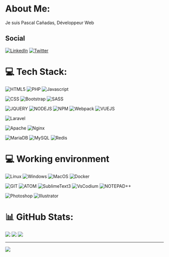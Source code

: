 # About Me:

Je suis Pascal Cañadas, Développeur Web


## Social

[![LinkedIn](https://img.shields.io/badge/LinkedIn-%230077B5.svg?logo=linkedin&logoColor=white)](https://www.linkedin.com/in/pascal-canadas/)
[![Twitter](https://img.shields.io/badge/Twitter-%231DA1F2.svg?logo=Twitter&logoColor=white)](https://twitter.com/pascalcanadas)



# 💻 Tech Stack:
![HTML5](https://img.shields.io/badge/HTML5-E34F26?style=for-the-badge&logo=html5&logoColor=white)
![PHP](https://img.shields.io/badge/php-%23777BB4.svg?style=for-the-badge&logo=php&logoColor=white)
![Javascript](https://img.shields.io/badge/JavaScript-F7DF1E?style=for-the-badge&logo=javascript&logoColor=black)

![CSS](https://img.shields.io/badge/CSS3-1572B6?style=for-the-badge&logo=css3&logoColor=white)
![Bootstrap](https://img.shields.io/badge/bootstrap-%23563D7C.svg?style=for-the-badge&logo=bootstrap&logoColor=white)
![SASS](https://img.shields.io/badge/SASS-hotpink.svg?style=for-the-badge&logo=SASS&logoColor=white)

![JQUERY](https://img.shields.io/badge/jQuery-0769AD?style=for-the-badge&logo=jquery&logoColor=white) 
![NODEJS](https://img.shields.io/badge/Node.js-43853D?style=for-the-badge&logo=node.js&logoColor=white)
![NPM](https://img.shields.io/badge/NPM-%23000000.svg?style=for-the-badge&logo=npm&logoColor=white)
![Webpack](https://img.shields.io/badge/webpack-%238DD6F9.svg?style=for-the-badge&logo=webpack&logoColor=black)
![VUEJS](https://img.shields.io/badge/Vue.js-35495E?style=for-the-badge&logo=vue.js&logoColor=4FC08D)

![Laravel](https://img.shields.io/badge/Laravel-FF2D20?style=for-the-badge&logo=laravel&logoColor=white)
 
![Apache](https://img.shields.io/badge/apache-%23D42029.svg?style=for-the-badge&logo=apache&logoColor=white)
![Nginx](https://img.shields.io/badge/nginx-%23009639.svg?style=for-the-badge&logo=nginx&logoColor=white)

![MariaDB](https://img.shields.io/badge/MariaDB-003545?style=for-the-badge&logo=mariadb&logoColor=white) ![MySQL](https://img.shields.io/badge/mysql-%2300f.svg?style=for-the-badge&logo=mysql&logoColor=white) ![Redis](https://img.shields.io/badge/redis-%23DD0031.svg?style=for-the-badge&logo=redis&logoColor=white) 



# 💻 Working environment

![Linux](https://img.shields.io/badge/Linux-FCC624?style=for-the-badge&logo=linux&logoColor=black)
![Windows](https://img.shields.io/badge/Windows-0078D6?style=for-the-badge&logo=windows&logoColor=white)
![MacOS](https://img.shields.io/badge/mac%20os-000000?style=for-the-badge&logo=apple&logoColor=white)
![Docker](https://img.shields.io/badge/docker-%230db7ed.svg?style=for-the-badge&logo=docker&logoColor=white) 

![GIT](https://img.shields.io/badge/GIT-E44C30?style=for-the-badge&logo=git&logoColor=white)
![ATOM](https://img.shields.io/badge/Atom-66595C?style=for-the-badge&logo=Atom&logoColor=white)
![SublimeText3](https://img.shields.io/badge/sublime_text-%23575757.svg?&style=for-the-badge&logo=sublime-text&logoColor=important)
![VsCodium](https://img.shields.io/badge/Visual_Studio_Code-0078D4?style=for-the-badge&logo=visual%20studio%20code&logoColor=white)
![NOTEPAD++](https://img.shields.io/badge/Notepad++-90E59A.svg?style=for-the-badge&logo=notepad%2B%2B&logoColor=black)

![Photoshop](https://aleen42.github.io/badges/src/photoshop.svg) 
![Illustrator](https://aleen42.github.io/badges/src/illustrator.svg)


# 📊 GitHub Stats:
![](https://github-readme-stats.vercel.app/api?username=leknoppix&theme=dracula&hide_border=true&include_all_commits=true&count_private=true)
![](https://github-readme-streak-stats.herokuapp.com/?user=leknoppix&theme=dracula&hide_border=true)
![](https://github-readme-stats.vercel.app/api/top-langs/?username=leknoppix&theme=dracula&hide_border=true&include_all_commits=true&count_private=true&layout=compact)

---
[![](https://visitcount.itsvg.in/api?id=leknoppix&icon=0&color=0)](https://visitcount.itsvg.in)